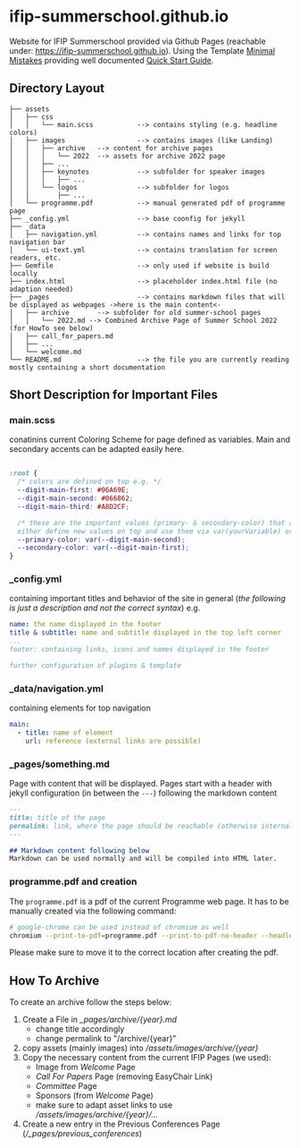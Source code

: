 # ifip-summerschool.github.io

Website for IFIP Summerschool provided via Github Pages (reachable under: 
https://ifip-summerschool.github.io).
Using the Template [Minimal Mistakes](https://github.com/mmistakes/minimal-mistakes) providing well documented [Quick Start Guide](https://mmistakes.github.io/minimal-mistakes/docs/quick-start-guide/).

## Directory Layout
```terminal
├── assets
│   ├── css
│   │   └── main.scss           --> contains styling (e.g. headline colors)
│   ├── images                  --> contains images (like Landing)
│   │   ├── archive   --> content for archive pages
│   │   │   └── 2022  --> assets for archive 2022 page
│   │   ├── ...
│   │   ├── keynotes            --> subfolder for speaker images
│   │   │   ├── ...
│   │   └── logos               --> subfolder for logos
│   │       ├── ...
│   └── programme.pdf           --> manual generated pdf of programme page
├── _config.yml                 --> base coonfig for jekyll
├── _data
│   ├── navigation.yml          --> contains names and links for top navigation bar
│   └── ui-text.yml             --> contains translation for screen readers, etc.
├── Gemfile                     --> only used if website is build locally
├── index.html                  --> placeholder index.html file (no adaption needed)
├── _pages                      --> contains markdown files that will be displayed as webpages ->here is the main content<-
│   ├── archive       --> subfolder for old summer-school pages
│   │   └── 2022.md --> Combined Archive Page of Summer School 2022 (for HowTo see below)
│   ├── call_for_papers.md
│   ├── ...
│   └── welcome.md
└── README.md                   --> the file you are currently reading mostly containing a short documentation
```

## Short Description for Important Files

### main.scss
conatinins current Coloring Scheme for page defined as variables. Main and secondary accents can be adapted easily here.
````css

:root {
  /* colors are defined on top e.g. */
  --digit-main-first: #06A69E;
  --digit-main-second: #066862;
  --digit-main-third: #A8D2CF;

  /* these are the important values (primary- & secondary-color) that are reused for styling later
  either define new values on top and use them via var(yourVariable) or set color here directly */
  --primary-color: var(--digit-main-second);
  --secondary-color: var(--digit-main-first);
}
````

### _config.yml
containing important titles and behavior of the site in general (*the following is just a description and not the correct syntax*) e.g.
````yml
name: the name displayed in the footer
title & subtitle: name and subtitle displayed in the top left corner
...
footer: containing links, icons and names displayed in the footer

further configuration of plugins & template
````


### _data/navigation.yml
containing elements for top navigation
````yml
main:
  - title: name of element
    url: reference (external links are possible)
````

### _pages/something.md
Page with content that will be displayed.
Pages start with a header with jekyll configuration (in between the `---`) following the markdown content
````markdown
---
title: title of the page
permalink: link, where the page should be reachable (otherwise internal references has to be used in navigation etc.)
---

## Markdown content following below
Markdown can be used normally and will be compiled into HTML later.
````

### programme.pdf and creation
The `programme.pdf` is a pdf of the current Programme web page. It has to be manually created via the following command:
````bash
# google-chrome can be used instead of chromium as well
chromium --print-to-pdf=programme.pdf --print-to-pdf-no-header --headless --disable-gpu --virtual-time-budget=5000 https://ifip-summerschool.github.io/programme/
````

Please make sure to move it to the correct location after creating the pdf.

## How To Archive

To create an archive follow the steps below:

1. Create a File in *_pages/archive/{year}.md*
    - change title accordingly
    - change permalink to "/archive/{year}"
1. copy assets (mainly images) into */assets/images/archive/{year}*
1. Copy the necessary content from the current IFIP Pages (we used):
    - Image from *Welcome* Page
    - *Call For Papers* Page (removing EasyChair Link)
    - *Committee* Page
    - Sponsors (from *Welcome* Page)
    - make sure to adapt asset links to use */assets/images/archive/{year}/...*
1. Create a new entry in the Previous Conferences Page (*/_pages/previous_conferences*)
